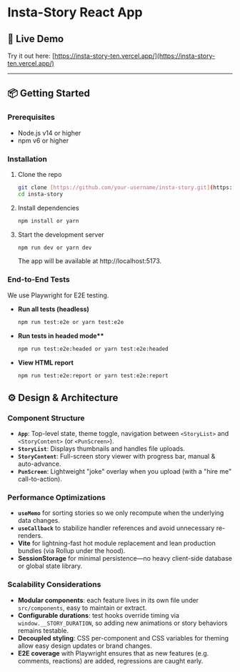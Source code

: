 # Insta-Story React App

## 🚀 Live Demo

Try it out here: [https://insta-story-ten.vercel.app/](https://insta-story-ten.vercel.app/)

---

## 📦 Getting Started

### Prerequisites

- Node.js v14 or higher
- npm v6 or higher

### Installation

1. Clone the repo
   ```bash
   git clone [https://github.com/your-username/insta-story.git](https://github.com/your-username/insta-story.git)
   cd insta-story
   ```
2. Install dependencies
   ```bash
   npm install or yarn
   ```
3. Start the development server
   ```bash
   npm run dev or yarn dev
   ```
   The app will be available at http://localhost:5173.

### End-to-End Tests

We use Playwright for E2E testing.

- **Run all tests (headless)**
  ```bash
  npm run test:e2e or yarn test:e2e
  ```
- **Run tests in headed mode\*\***
  ```bash
  npm run test:e2e:headed or yarn test:e2e:headed
  ```
- **View HTML report**
  ```bash
  npm run test:e2e:report or yarn test:e2e:report
  ```

## ⚙️ Design & Architecture

### Component Structure

- **`App`**: Top-level state, theme toggle, navigation between `<StoryList>` and `<StoryContent>` (or `<PunScreen>`).
- **`StoryList`**: Displays thumbnails and handles file uploads.
- **`StoryContent`**: Full-screen story viewer with progress bar, manual & auto-advance.
- **`PunScreen`**: Lightweight "joke" overlay when you upload (with a "hire me" call-to-action).

### Performance Optimizations

- **`useMemo`** for sorting stories so we only recompute when the underlying data changes.
- **`useCallback`** to stabilize handler references and avoid unnecessary re-renders.
- **Vite** for lightning-fast hot module replacement and lean production bundles (via Rollup under the hood).
- **SessionStorage** for minimal persistence—no heavy client-side database or global state library.

### Scalability Considerations

- **Modular components**: each feature lives in its own file under `src/components`, easy to maintain or extract.
- **Configurable durations**: test hooks override timing via `window.__STORY_DURATION`, so adding new animations or story behaviors remains testable.
- **Decoupled styling**: CSS per-component and CSS variables for theming allow easy design updates or brand changes.
- **E2E coverage** with Playwright ensures that as new features (e.g. comments, reactions) are added, regressions are caught early.

